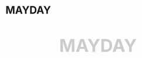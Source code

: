 # MAYDAY

<html>   <head>        <bgsound src="1.mp3" loop="-1">     <p><center><b><font size="7"color="#cccccc">MAYDAY</font></b></center></p>     <br> <style>       
</head> <body> 
<body bgcolor="#cccccc">
<body background=http://i.imgur.com/pqK80.png >
<blockquote> 
<span>hh</span> <ul>  
<li>穿過了 <li>搖滾或糖霜 媚俗或理想 批判或傳唱 道路上  <li>只能看遠方 最遠的地方 應許的他方 不停衝撞 <li>看過多少臉龐 飛過多少異鄉<li>少年早已蒼茫 回頭望 我在何方 </ul> 
</blockquote>          
<a href="http://www.bin-music.com/cn/artist1.html"> 跳至mayday網站</a><br>    
<div id="clickme">
 Click here
</div>
<img src="https://img.piaoniu.com/content/b3b8a0b6e8291459191ee1e5f49e2856c47554cb.jpg">

</body> </html>
